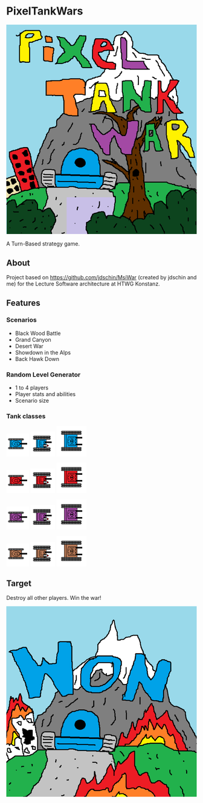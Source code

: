 # PixelTankWars

![Alt-Text](https://github.com/AbgespaceterTyp/PixelTankWars/blob/master/app/src/main/resources/images/background_opening.png "Pixel Tank Wars")

A Turn-Based strategy game.

## About

Project based on https://github.com/jdschin/MsiWar (created by jdschin and me) for the Lecture Software architecture at HTWG Konstanz.

## Features

### Scenarios

* Black Wood Battle
* Grand Canyon
* Desert War
* Showdown in the Alps
* Back Hawk Down

### Random Level Generator

* 1 to 4 players
* Player stats and abilities
* Scenario size

### Tank classes

![Alt-Text](https://github.com/AbgespaceterTyp/PixelTankWars/blob/master/app/src/main/resources/images/light_tank_blue_90.png "Light Tank")
![Alt-Text](https://github.com/AbgespaceterTyp/PixelTankWars/blob/master/app/src/main/resources/images/medium_tank_blue_90.png "Medium Tank")
![Alt-Text](https://github.com/AbgespaceterTyp/PixelTankWars/blob/master/app/src/main/resources/images/heavy_tank_blue_90.png "Heavy Tank")

![Alt-Text](https://github.com/AbgespaceterTyp/PixelTankWars/blob/master/app/src/main/resources/images/light_tank_red_90.png "Light Tank")
![Alt-Text](https://github.com/AbgespaceterTyp/PixelTankWars/blob/master/app/src/main/resources/images/medium_tank_red_90.png "Medium Tank")
![Alt-Text](https://github.com/AbgespaceterTyp/PixelTankWars/blob/master/app/src/main/resources/images/heavy_tank_red_90.png "Heavy Tank")

![Alt-Text](https://github.com/AbgespaceterTyp/PixelTankWars/blob/master/app/src/main/resources/images/light_tank_purple_90.png "Light Tank")
![Alt-Text](https://github.com/AbgespaceterTyp/PixelTankWars/blob/master/app/src/main/resources/images/medium_tank_purple_90.png "Medium Tank")
![Alt-Text](https://github.com/AbgespaceterTyp/PixelTankWars/blob/master/app/src/main/resources/images/heavy_tank_purple_90.png "Heavy Tank")

![Alt-Text](https://github.com/AbgespaceterTyp/PixelTankWars/blob/master/app/src/main/resources/images/light_tank_brown_90.png "Light Tank")
![Alt-Text](https://github.com/AbgespaceterTyp/PixelTankWars/blob/master/app/src/main/resources/images/medium_tank_brown_90.png "Medium Tank")
![Alt-Text](https://github.com/AbgespaceterTyp/PixelTankWars/blob/master/app/src/main/resources/images/heavy_tank_brown_90.png "Heavy Tank")

## Target

Destroy all other players. Win the war!

![Alt-Text](https://github.com/AbgespaceterTyp/PixelTankWars/blob/master/app/src/main/resources/images/background_won_blue.png "Win the war!")
